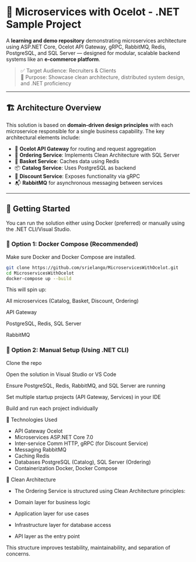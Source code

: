 # 🧩 Microservices with Ocelot - .NET Sample Project

A **learning and demo repository** demonstrating microservices architecture using ASP.NET Core, Ocelot API Gateway, gRPC, RabbitMQ, Redis, PostgreSQL, and SQL Server — designed for modular, scalable backend systems like an **e-commerce platform**.

> ✅ Target Audience: Recruiters & Clients  
> 🧪 Purpose: Showcase clean architecture, distributed system design, and .NET proficiency

---

## 🏗️ Architecture Overview

This solution is based on **domain-driven design principles** with each microservice responsible for a single business capability. The key architectural elements include:

- 🔀 **Ocelot API Gateway** for routing and request aggregation
- 🧾 **Ordering Service**: Implements Clean Architecture with SQL Server
- 🛒 **Basket Service**: Caches data using Redis
- 📦 **Catalog Service**: Uses PostgreSQL as backend
- 💸 **Discount Service**: Exposes functionality via gRPC
- 📬 **RabbitMQ** for asynchronous messaging between services


---

## 🚀 Getting Started

You can run the solution either using Docker (preferred) or manually using the .NET CLI/Visual Studio.

### 🐳 Option 1: Docker Compose (Recommended)

Make sure Docker and Docker Compose are installed.

```bash
git clone https://github.com/srielango/MicroservicesWithOcelot.git
cd MicroservicesWithOcelot
docker-compose up --build
```

This will spin up:

All microservices (Catalog, Basket, Discount, Ordering)

API Gateway

PostgreSQL, Redis, SQL Server

RabbitMQ

### 🧰 Option 2: Manual Setup (Using .NET CLI)
Clone the repo

Open the solution in Visual Studio or VS Code

Ensure PostgreSQL, Redis, RabbitMQ, and SQL Server are running

Set multiple startup projects (API Gateway, Services) in your IDE

Build and run each project individually

🔧 Technologies Used
- API Gateway	Ocelot
- Microservices	ASP.NET Core 7.0
- Inter-service Comm	HTTP, gRPC (for Discount Service)
- Messaging	RabbitMQ
- Caching	Redis
- Databases	PostgreSQL (Catalog), SQL Server (Ordering)
- Containerization	Docker, Docker Compose

🧼 Clean Architecture
- The Ordering Service is structured using Clean Architecture principles:

- Domain layer for business logic

- Application layer for use cases

- Infrastructure layer for database access

- API layer as the entry point

This structure improves testability, maintainability, and separation of concerns.
